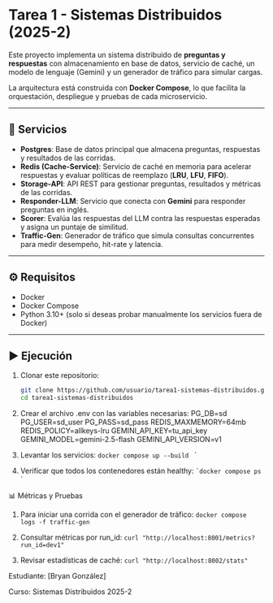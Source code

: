 # Tarea 1 - Sistemas Distribuidos (2025-2)

Este proyecto implementa un sistema distribuido de **preguntas y respuestas** con almacenamiento en base de datos, servicio de caché, un modelo de lenguaje (Gemini) y un generador de tráfico para simular cargas.  

La arquitectura está construida con **Docker Compose**, lo que facilita la orquestación, despliegue y pruebas de cada microservicio.

---

## 📂 Servicios

- **Postgres**: Base de datos principal que almacena preguntas, respuestas y resultados de las corridas.
- **Redis (Cache-Service)**: Servicio de caché en memoria para acelerar respuestas y evaluar políticas de reemplazo (**LRU**, **LFU**, **FIFO**).
- **Storage-API**: API REST para gestionar preguntas, resultados y métricas de las corridas.
- **Responder-LLM**: Servicio que conecta con **Gemini** para responder preguntas en inglés.
- **Scorer**: Evalúa las respuestas del LLM contra las respuestas esperadas y asigna un puntaje de similitud.
- **Traffic-Gen**: Generador de tráfico que simula consultas concurrentes para medir desempeño, hit-rate y latencia.

---

## ⚙️ Requisitos

- Docker
- Docker Compose
- Python 3.10+ (solo si deseas probar manualmente los servicios fuera de Docker)

---

## ▶️ Ejecución

1. Clonar este repositorio:
   ```bash
   git clone https://github.com/usuario/tarea1-sistemas-distribuidos.git
   cd tarea1-sistemas-distribuidos
   
2. Crear el archivo .env con las variables necesarias:
    PG_DB=sd
    PG_USER=sd_user
    PG_PASS=sd_pass
    REDIS_MAXMEMORY=64mb
    REDIS_POLICY=allkeys-lru
    GEMINI_API_KEY=tu_api_key
    GEMINI_MODEL=gemini-2.5-flash
    GEMINI_API_VERSION=v1
  
3. Levantar los servicios:
 ``docker compose up --build `` `

4. Verificar que todos los contenedores están healthy:
 `` `docker compose ps `` `

📊 Métricas y Pruebas

1. Para iniciar una corrida con el generador de tráfico:
 `` docker compose logs -f traffic-gen `` 

2. Consultar métricas por run_id:
 `` curl "http://localhost:8001/metrics?run_id=dev1" `` 

3. Revisar estadísticas de caché:
 `` curl "http://localhost:8002/stats" `` 


Estudiante: [Bryan González]

Curso: Sistemas Distribuidos 2025-2


